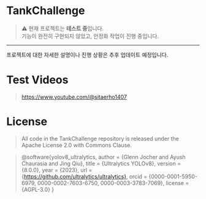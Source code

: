 # TankChallenge

> ⚠️ 현재 프로젝트는 **테스트 중**입니다.  
> 기능이 완전히 구현되지 않았고, 안정화 작업이 진행 중입니다.

---

프로젝트에 대한 자세한 설명이나 진행 상황은 추후 업데이트 예정입니다.

# Test Videos
> https://www.youtube.com/@sitaerho1407

# License
> All code in the TankChallenge repository is released under the Apache License 2.0 with Commons Clause.

> @software{yolov8_ultralytics,
>           author = {Glenn Jocher and Ayush Chaurasia and Jing Qiu},
>           title = {Ultralytics YOLOv8},
>           version = {8.0.0},
>           year = {2023},
>           url = {https://github.com/ultralytics/ultralytics},
>           orcid = {0000-0001-5950-6979, 0000-0002-7603-6750, 0000-0003-3783-7069},
>           license = {AGPL-3.0}
>           }
